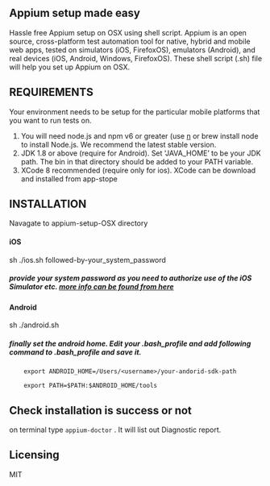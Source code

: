 ## Appium setup made easy

Hassle free Appium setup on OSX using shell script.
Appium is an open source, cross-platform test automation tool for native, hybrid and mobile web apps, tested on simulators (iOS, FirefoxOS), emulators (Android), and real devices (iOS, Android, Windows, FirefoxOS). These shell script (.sh) file will help you set up Appium on OSX.

## REQUIREMENTS

Your environment needs to be setup for the particular mobile platforms that you want to run tests on.

1. You will need node.js and npm v6 or greater (use [n](https://github.com/tj/n) or brew install node to install Node.js. We recommend the latest stable version.
2. JDK 1.8 or above (require for Android). Set 'JAVA_HOME’ to be your JDK path. The bin in that directory should be added to your PATH variable.
3. XCode 8 recommended (require only for ios). XCode can be download and installed from app-stope

## INSTALLATION

Navagate to  appium-setup-OSX directory

#### iOS
sh ./ios.sh followed-by-your_system_password

##### provide your system password as you need to authorize use of the iOS Simulator etc. [more info can be found from here](http://appium.io/slate/en/master/?javascript#about-appium)

#### Android
sh ./android.sh

##### finally set the android home. Edit your .bash_profile and add following command to .bash_profile and save it.

        export ANDROID_HOME=/Users/<username>/your-andorid-sdk-path

        export PATH=$PATH:$ANDROID_HOME/tools

## Check installation is success or not
on terminal type `appium-doctor` . It will list out Diagnostic report.

## Licensing

MIT
